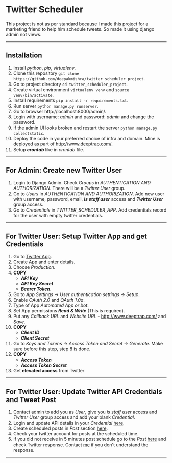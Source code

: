 
# Twitter Scheduler
This project is not as per standard because I made this project for a marketing friend to help him schedule tweets. So made it using django admin not views.

---
## Installation

1. Install *python*, *pip*, *virtualenv*.
2. Clone this repository `git clone https://github.com/deepakmishra/twitter_scheduler_project`.
3. Go to project directory `cd twitter_scheduler_project`.
4. Create virtual environment `virtualenv venv` and `source venv/bin/activate`.
5. Install requirements `pip install -r requirements.txt`.
6. Run server `python manage.py runserver`.
7. Go to browser http://localhost:8000/admin/.
8. Login with username: *admin* and password: *admin* and change the password.
9. If the admin UI looks broken and restart the server `python manage.py collectstatic`.
10. Deploy the code in your preferred choice of infra and domain. Mine is deployed as part of http://www.deeptrap.com/.
11. Setup ***crontab*** like in *crontab* file.

---
## For Admin: Create new Twitter User

1. Login to Django Admin. Check *Groups* in *AUTHENTICATION AND AUTHORIZATION*. There will be a *Twitter User* group.
2. Go to *Users* in *AUTHENTICATION AND AUTHORIZATION*. Add new user with username, password, email, ***is staff user*** access and ***Twitter User*** group access. 
3. Go to *Credentials* in *TWITTER_SCHEDULER_APP*. Add credentials record for the user with empty twitter credentials.

---
## For Twitter User: Setup Twitter App and get Credentials

1. Go to [Twitter App](https://developer.twitter.com/en/portal/projects-and-apps).
2. Create App and enter details.
3. Choose *Production*.
4. **COPY**
    - ***API Key***
    - ***API Key Secret***
    - ***Bearer Token***.
5. Go to *App Settings* -> *User authentication settings* -> *Setup*.
6. Enable *OAuth 2.0* and *OAuth 1.0a*.
7. Type of App *Automated App or bot*.
8. Set App permissions ***Read & Write*** (This is required).
9. Put any *Callback URL* and *Website URL* - http://www.deeptrap.com/ and *Save*.
10. **COPY**
    - ***Client ID***
    - ***Client Secret***
11. Go to *Keys and Tokens* -> *Access Token and Secret* -> *Generate*. Make sure before this step, step 8 is done.
12. **COPY** 
    - ***Access Token***
    - ***Access Token Secret***
13. Get **elevated access** from Twitter

---
## For Twitter User: Update Twitter API Credentials and Tweet Post

1. Contact admin to add you as *User*, give you *is staff user* access and *Twitter User* group access and add your blank *Credential*.
2. Login and update API details in your *Credential* [here](http://www.deeptrap.com/admin/twitter_scheduler/credential/).
3. Create scheduled posts in *Post* section [here](http://www.deeptrap.com/admin/twitter_scheduler/post/).
4. Check your twitter account for posts at the scheduled time.
5. If you did not receive in 5 minutes post schedule go to the *Post* [here](http://www.deeptrap.com/admin/twitter_scheduler/post/) and check Twitter response. Contact [me](mailto:deepakmishra117@gmail.com) if you don't understand the response.

---
